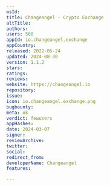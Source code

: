 ```yaml
---
wsId: 
title: Changeangel - Crypto Exchange
altTitle: 
authors: 
users: 500
appId: io.changeangel.exchange
appCountry: 
released: 2022-05-24
updated: 2024-08-30
version: 1.1.2
stars: 
ratings: 
reviews: 
website: https://changeangel.io
repository: 
issue: 
icon: io.changeangel.exchange.png
bugbounty: 
meta: ok
verdict: fewusers
appHashes: 
date: 2024-03-07
signer: 
reviewArchive: 
twitter: 
social: 
redirect_from: 
developerName: Changeangel
features: 

---
```


